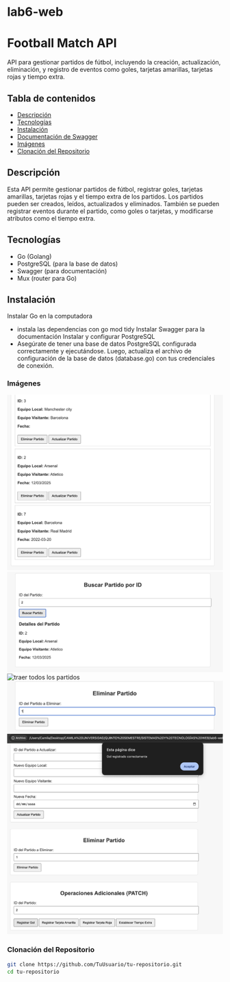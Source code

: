 # lab6-web
# **Football Match API**

API para gestionar partidos de fútbol, incluyendo la creación, actualización, eliminación, y registro de eventos como goles, tarjetas amarillas, tarjetas rojas y tiempo extra.

## **Tabla de contenidos**

- [Descripción](#descripción)
- [Tecnologías](#tecnologías)
- [Instalación](#instalación)
- [Documentación de Swagger](#documentación-de-swagger)
- [Imágenes](#imágenes)
- [Clonación del Repositorio](#clonación-del-repositorio)

## **Descripción**

Esta API permite gestionar partidos de fútbol, registrar goles, tarjetas amarillas, tarjetas rojas y el tiempo extra de los partidos. Los partidos pueden ser creados, leídos, actualizados y eliminados. También se pueden registrar eventos durante el partido, como goles o tarjetas, y modificarse atributos como el tiempo extra.

## **Tecnologías**

- Go (Golang)
- PostgreSQL (para la base de datos)
- Swagger (para documentación)
- Mux (router para Go)

## **Instalación**

Instalar Go en la computadora
- instala las dependencias con go mod tidy
Instalar Swagger para la documentación
Instalar y configurar PostgreSQL
- Asegúrate de tener una base de datos PostgreSQL configurada correctamente y ejecutándose. Luego, actualiza el archivo de configuración de la base de datos (database.go) con tus credenciales de conexión.

### **Imágenes**

![traer todos los partidos](pictures/todos.png)
![traer partido por id](pictures/id.png)
![traer todos los partidos](pictures/crear_partido.pngd)
![traer partido por id](pictures/eliminar.png)
![traer todos los partidos](pictures/patch.png)

### **Clonación del Repositorio**

```bash
git clone https://github.com/TuUsuario/tu-repositorio.git
cd tu-repositorio
